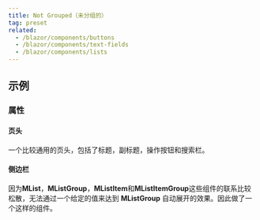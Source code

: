 ```yaml
---
title: Not Grouped（未分组的）
tag: preset
related:
  - /blazor/components/buttons
  - /blazor/components/text-fields
  - /blazor/components/lists
---
```


## 示例

### 属性

#### 页头

一个比较通用的页头，包括了标题，副标题，操作按钮和搜索栏。

<masa-example file="Examples.components.not_grouped.PageHeader"></masa-example>

#### 侧边栏

因为**MList**，**MListGroup**，**MListItem**和**MListItemGroup**这些组件的联系比较松散，无法通过一个给定的值来达到 **MListGroup** 自动展开的效果。因此做了一个这样的组件。

<masa-example file="Examples.components.not_grouped.Sidebar"></masa-example>
